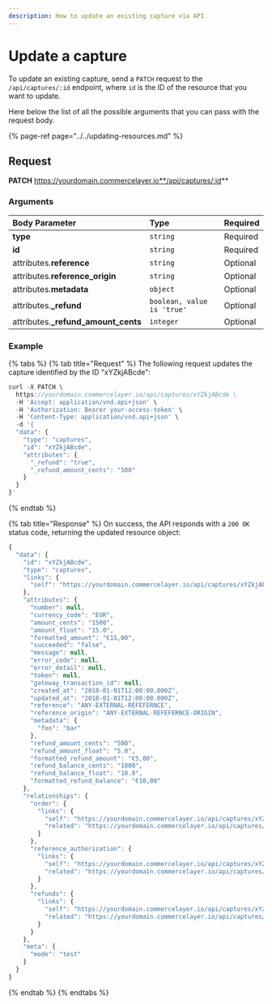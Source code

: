 ```yaml
---
description: How to update an existing capture via API
---
```


# Update a capture

To update an existing capture, send a `PATCH` request to the `/api/captures/:id` endpoint, where `id` is the ID of the resource that you want to update.

Here below the list of all the possible arguments that you can pass with the request body.

{% page-ref page="../../updating-resources.md" %}

## Request

**PATCH** https://yourdomain.commercelayer.io**/api/captures/:id**

### Arguments

| Body Parameter | Type | Required |
| :--- | :--- | :--- |
| **type** | `string` | Required |
| **id** | `string` | Required |
| attributes.**reference** | `string` | Optional |
| attributes.**reference\_origin** | `string` | Optional |
| attributes.**metadata** | `object` | Optional |
| attributes.**\_refund** | `boolean, value is 'true'` | Optional |
| attributes.**\_refund\_amount\_cents** | `integer` | Optional |

### Example

{% tabs %}
{% tab title="Request" %}
The following request updates the capture identified by the ID "xYZkjABcde":

```javascript
curl -X PATCH \
  https://yourdomain.commercelayer.io/api/captures/xYZkjABcde \
  -H 'Accept: application/vnd.api+json' \
  -H 'Authorization: Bearer your-access-token' \
  -H 'Content-Type: application/vnd.api+json' \
  -d '{
  "data": {
    "type": "captures",
    "id": "xYZkjABcde",
    "attributes": {
      "_refund": "true",
      "_refund_amount_cents": "500"
    }
  }
}'
```
{% endtab %}

{% tab title="Response" %}
On success, the API responds with a `200 OK` status code, returning the updated resource object:

```javascript
{
  "data": {
    "id": "xYZkjABcde",
    "type": "captures",
    "links": {
      "self": "https://yourdomain.commercelayer.io/api/captures/xYZkjABcde"
    },
    "attributes": {
      "number": null,
      "currency_code": "EUR",
      "amount_cents": "1500",
      "amount_float": "15.0",
      "formatted_amount": "€15,00",
      "succeeded": "false",
      "message": null,
      "error_code": null,
      "error_detail": null,
      "token": null,
      "gateway_transaction_id": null,
      "created_at": "2018-01-01T12:00:00.000Z",
      "updated_at": "2018-01-01T12:00:00.000Z",
      "reference": "ANY-EXTERNAL-REFEFERNCE",
      "reference_origin": "ANY-EXTERNAL-REFEFERNCE-ORIGIN",
      "metadata": {
        "foo": "bar"
      },
      "refund_amount_cents": "500",
      "refund_amount_float": "5.0",
      "formatted_refund_amount": "€5,00",
      "refund_balance_cents": "1000",
      "refund_balance_float": "10.0",
      "formatted_refund_balance": "€10,00"
    },
    "relationships": {
      "order": {
        "links": {
          "self": "https://yourdomain.commercelayer.io/api/captures/xYZkjABcde/relationships/order",
          "related": "https://yourdomain.commercelayer.io/api/captures/xYZkjABcde/order"
        }
      },
      "reference_authorization": {
        "links": {
          "self": "https://yourdomain.commercelayer.io/api/captures/xYZkjABcde/relationships/reference_authorization",
          "related": "https://yourdomain.commercelayer.io/api/captures/xYZkjABcde/reference_authorization"
        }
      },
      "refunds": {
        "links": {
          "self": "https://yourdomain.commercelayer.io/api/captures/xYZkjABcde/relationships/refunds",
          "related": "https://yourdomain.commercelayer.io/api/captures/xYZkjABcde/refunds"
        }
      }
    },
    "meta": {
      "mode": "test"
    }
  }
}
```
{% endtab %}
{% endtabs %}

